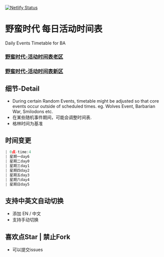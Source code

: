 [![Netlify Status](https://api.netlify.com/api/v1/badges/ea98a89f-c0eb-4ef1-9220-6e2b7d0dad6b/deploy-status)](https://app.netlify.com/sites/ymsd-old/deploys)

# 野蛮时代 每日活动时间表
Daily Events Timetable for BA

### [野蛮时代-活动时间表老区](old.usit.cn)

### [野蛮时代-活动时间表新区](new.usit.cn)

## 细节-Detail
* During certain Random Events, timetable might be adjusted so that core events occur outside of scheduled times. eg. Wolves Event, Barbarian War, Smilodons etc.
* 在某些随机事件期间，可能会调整时间表.
* 格林时间为基准

## 时间变更
```javascript
| 0点-time:4
| 星期一day6
| 星期二day0
| 星期三day1
| 星期四day2
| 星期五day3
| 星期六day4
| 星期日day5  
```
## 支持中英文自动切换
* 添加 EN / 中文
* 支持手动切换

## 喜欢点Star | 禁止Fork

* 可以提交issues